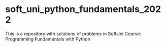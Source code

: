 # soft_uni_python_fundamentals_2022
This is a repository with solutions of problems in SoftUni Course: Programming Fundamentals with Python
